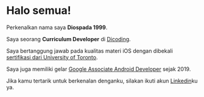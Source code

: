 # Halo semua! 

Perkenalkan nama saya **Diospada 1999**.

Saya seorang **Curriculum Developer** di [Dicoding](https://www.dicoding.com/). 

Saya bertanggung jawab pada kualitas materi iOS dengan dibekali [sertifikasi dari University of Toronto](https://www.coursera.org/account/accomplishments/specialization/CLKJD8XBXJ3M).

Saya juga memiliki gelar [Google Associate Android Developer](https://www.credential.net/h5deoi5h) sejak 2019.

Jika kamu tertarik untuk berkenalan denganku, silakan ikuti akun [Linkedin](https://www.linkedin.com/in/diospada-1999/)ku ya.
